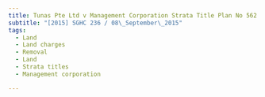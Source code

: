```yaml
---
title: Tunas Pte Ltd v Management Corporation Strata Title Plan No 562 
subtitle: "[2015] SGHC 236 / 08\_September\_2015"
tags:
  - Land
  - Land charges
  - Removal
  - Land
  - Strata titles
  - Management corporation

---
```


